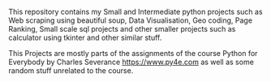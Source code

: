 This repository contains my Small and Intermediate python projects such as Web scraping using beautiful soup, Data Visualisation, Geo coding, Page Ranking, Small scale sql projects and other smaller projects such as calculator using tkinter and other similar stuff.

This Projects are mostly parts of the assignments of the course Python for Everybody by Charles Severance https://www.py4e.com as well as some random stuff unrelated to the course.
